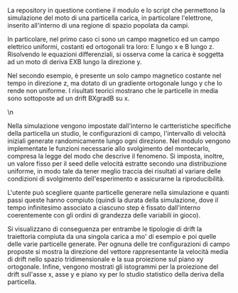La repository in questione contiene il modulo e lo script che permettono la simulazione del moto di una particella carica, in particolare l'elettrone, inserito all'interno di una regione di spazio popolata da campi.

In particolare, nel primo caso ci sono un campo magnetico ed un campo elettrico uniformi, costanti ed ortogonali tra loro: E lungo x e B lungo z. Risolvendo le equazioni differenziali, si osserva come la carica è soggetta ad un moto di deriva EXB lungo la direzione y.

Nel secondo esempio, è presente un solo campo magnetico costante nel tempo in direzione z, ma dotato di un gradiente ortogonale lungo y che lo rende non uniforme. I risultati teorici mostrano che le particelle in media sono sottoposte ad un drift BXgradB su x.

\n

Nella simulazione vengono impostate dall'interno le cartteristiche specifiche della particella un studio, le configurazioni di campo, l'intervallo di velocità iniziali generate randomicamente lungo ogni direzione. Nel modulo vengono implementate le funzioni necessarie allo svolgimento del montecarlo, compresa la legge del modo che descrive il fenomeno. Si imposta, inoltre, un valore fisso per il seed delle velocità estratte secondo una distribuzione uniforme, in modo tale da tener meglio traccia dei risultati al variare delle condizioni di svolgimento dell'esperimento e assicurarne la riproducibilità.

L'utente può scegliere quante particelle generare nella simulazione e quanti passi queste hanno compiuto (quindi la durata della simulazione, dove il tempo infinitesimo associato a ciascuno step è fissato dall'interno coerentemente con gli ordini di grandezza delle variabili in gioco).

Si visualizzano di conseguenza per entrambe le tipologie di drift la traiettoria compiuta da una singola carica a mo' di esempio e poi quelle delle varie particelle generate. Per ognuna delle tre configurazioni di campo proposte si mostra la direzione del vettore rappresentante la velocità media di drift nello spazio tridimensionale e la sua proiezione sul piano xy ortogonale. Infine, vengono mostrati gli istogrammi per la proiezione del drift sull'asse x, asse y e piano xy per lo studio statistico della deriva della particella.
